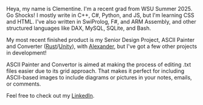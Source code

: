 Heya, my name is Clementine. I'm a recent grad from WSU Summer 2025. Go Shocks!
I mostly write in C++, C#, Python, and JS, but I'm learning CSS and HTML.
I've also written in SwiProlog, F#, and ARM Assembly, 
and other structured languages like DAX, MySQL, SQLite, and Bash.

My most recent finished product is my Senior Design Project, ASCII Painter and Converter ([Rust](https://github.com/Alexander900567/Ascii-Paint-Conv)/[Unity](https://github.com/Alexander900567/Ascii_Conv_Unity)),
with [Alexander](https://github.com/Alexander900567), but I've got a few other
projects in development!

ASCII Painter and Convertor is aimed at making the process of editing .txt files
easier due to its grid approach. That makes it perfect for including
ASCII-based images to include diagrams or pictures in your notes, emails, or
comments.

Feel free to check out my [LinkedIn](www.linkedin.com/in/clementine-maldonado-14baa330a).

<!---
FyreAxis/FyreAxis is a ✨ special ✨ repository because its `README.md` (this file) appears on your GitHub profile.
You can click the Preview link to take a look at your changes.
--->
